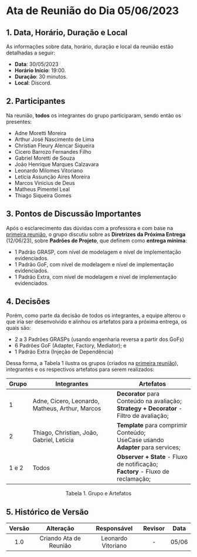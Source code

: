 # Ata de Reunião do Dia 05/06/2023

## 1. Data, Horário, Duração e Local

As informações sobre data, horário, duração e local da reunião estão detalhadas a seguir:
- **Data**: 30/05/2023
- **Horário Início**: 19:00.
- **Duração**: 30 minutos.
- **Local**: Discord.

## 2. Participantes

Na reunião, **todos** os integrantes do grupo participaram, sendo então os presentes:

- Adne Moretti Moreira
- Arthur José Nascimento de Lima
- Christian Fleury Alencar Siqueira
- Cícero Barrozo Fernandes Filho
- Gabriel Moretti de Souza
- João Henrique Marques Calzavara
- Leonardo Milomes Vitoriano
- Letícia Assunção Aires Moreira
- Marcos Vinicius de Deus
- Matheus Pimentel Leal
- Thiago Siqueira Gomes

## 3. Pontos de Discussão Importantes

Após o esclarecimento das dúvidas com a professora e com base na [primeira reunião](AtaReuniao_3005.md), o grupo discutiu sobre as **Diretrizes da Próxima Entrega** (12/06/23), sobre **Padrões de Projeto**, que definem como **entrega mínima**:


- 1 Padrão GRASP, com nível de modelagem e nível de
implementação evidenciados.
- 1 Padrão GoF, com nível de modelagem e nível de
implementação evidenciados.
- 1 Padrão Extra, com nível de modelagem e nível de
implementação evidenciados.

## 4. Decisões

Porém, como parte da decisão de todos os integrantes, a equipe alterou o que iria ser desenvolvido e alinhou os artefatos para a próxima entrega, os quais são:

- 2 a 3 Padrões GRASPs (usando engenharia reversa a partir dos GoFs)
- 6 Padrões GoF (Adapter, Factory, Mediator); e
- 1 Padrão Extra (Injeção de Dependência)

Dessa forma, a Tabela 1 ilustra os grupos (criados na [primeira reunião](AtaReuniao_3005.md)), integrantes e os respectivos artefatos para serem realizados:

| Grupo | Integrantes | Artefatos |
| - | - | - |
|  1 | Adne, Cícero, Leonardo, Matheus, Arthur, Marcos | **Decorator** para Conteúdo na avaliação;<br>**Strategy + Decorator** - Filtro de avaliação;  |
|  2 | Thiago, Christian, João, Gabriel, Letícia | **Template** para comprimir Conteúdo;<br>UseCase usando **Adapter** para services;  |
| 1 e 2 | Todos | **Observer + State** - Fluxo de notificação;<br>**Factory** - Fluxo de reclamação;|
<p align="center">Tabela 1. Grupo e Artefatos</p>


## 5. Histórico de Versão

| Versão |      Alteração       |                Responsável                 |    Revisor    | Data  |
| :----: | :------------------: | :----------------------------------------: | :-----------: | :---: | 
| 1.0    | Criando Ata de Reunião   | Leonardo Vitoriano | - | 05/06 |




